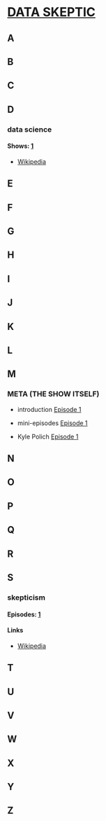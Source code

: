# [DATA SKEPTIC](http://dataskeptic.com/)

## A

## B

## C

## D

### data science
#### Shows: [1](http://dataskeptic.com/epnotes/ep001.php)
* [Wikipedia](https://en.wikipedia.org/wiki/Data_science)


## E

## F

## G

## H

## I

## J

## K

## L

## M

### META (THE SHOW ITSELF) 

* introduction [Episode 1]((http://dataskeptic.com/epnotes/ep001.php))

* mini-episodes [Episode 1]((http://dataskeptic.com/epnotes/ep001.php))

* Kyle Polich [Episode 1]((http://dataskeptic.com/epnotes/ep001.php))



## N

## O

## P

## Q

## R

## S
### skepticism
#### Episodes: [1](http://dataskeptic.com/epnotes/ep001.php)
#### Links
* [Wikipedia](https://en.wikipedia.org/wiki/Skepticism)

## T

## U

## V

## W

## X

## Y

## Z
